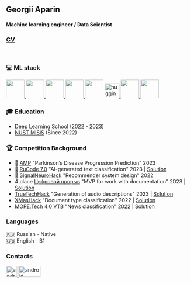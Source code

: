 ## Georgii Aparin
#### Machine learning engineer / Data Scientist

### [CV](https://drive.google.com/file/d/1oqPb6TquFySiXh5k86N5zwygkyycl0ko/view?usp=sharing)
</br>

### 💻 ML stack

<p align="left">
  <a href="https://www.youtube.com/watch?v=dQw4w9WgXcQ" align="left">
    <img src="https://cdn66.printdirect.ru/cache/product/26/35/6239603/tov/all/480z480_front_1009_0_0_0_5614f2aa57b291cb813562e1fd64.jpg"/ width=50 height=50>
  </a>
  <a href="https://pandas.pydata.org/" align="left">
    <img src="https://upload.wikimedia.org/wikipedia/commons/thumb/2/22/Pandas_mark.svg/1200px-Pandas_mark.svg.png""/ width=50 height=50>
  </a>
  <a href="https://scikit-learn.org/stable/" align="left">
    <img src="https://www.unitygroup.com/wp-content/uploads/2020/12/Scikit-learn_logo.jpg"/ width=50 height=50>
  </a>
  <a href="https://catboost.ai" align="left">                              </a>
  <a href="https://pytorch.org/" align="left">
    <img src="https://static.tildacdn.com/tild6363-3034-4334-b635-343764666537/AKedOLSoFTKBTgTbg8Y1.jpg"/ width=50 height=50>
    </a>                         
    <img src="https://jarcasting.com/img/org_logos/c/a/catboost.png"/ width=50 height=50>
   </a>
    <a href="https://huggingface.co" target="_blank"> 
    <img src="https://uptime-storage.s3.amazonaws.com/logos/d32f5c39b694f3e64d29fc2c9b988cdd.png" alt="huggingface" width="40" height="40"/>
   </a> 
    <a href="https://optuna.org/" align="left">
      <img src="https://dl.acm.org/cms/asset/9c859475-4d73-42f6-9687-276e8016dd81/3292500.3330701.key.jpg"/ width=50 height=50>
  </a>
  <a href="https://seaborn.pydata.org/" align="left">
    <img src="https://img1.daumcdn.net/thumb/R800x0/?scode=mtistory2&fname=https:%2F%2Fblog.kakaocdn.net%2Fdn%2F4UIIH%2FbtqIH4tfonl%2FLyCOqYkmqKo1gFrogryni1%2Fimg.png"/ width=50 height=50>
  </a>
</p>



### 🎓 Education
* [Deep Learning School](https://dls.samcs.ru/) (2022 - 2023)
* [NUST MISiS](https://en.misis.ru) (Since 2022)


### 🏆 Competition Background
* 🥈 [AMP](https://www.kaggle.com/competitions/amp-parkinsons-disease-progression-prediction) "Parkinson’s Disease Progression Prediction" 2023
* 🥉 [RuCode 7.0](https://rucode.net) "AI-generated text classification" 2023 | [Solution](https://github.com/MaksKhan/RuCode_7)
* 🥈 [SignalNeuroHack](https://www.prostospb.team/hackaton) "Recommender system design" 2022
* 4 place [Цифровой прорыв](https://hacks-ai.ru/hackathons.html?eventId=969074&tabId=981430&number=1) "MVP for work with documentation" 2023 | [Solution](https://github.com/Sapf3ar/case1)
* [TrueTechHack](https://true-tech-hack.ru/) "Generation of audio descriptions" 2023 | [Solution](https://github.com/Sapf3ar/mts_ttech)
* [XMasHack](https://xmas-hack.ru/) "Document type classification" 2022 | [Solution](https://github.com/Egorgij21/xmasHack_contractTrack)
* [MORE.Tech 4.0 VTB](https://moretech.vtb.ru/) "News classification" 2022 | [Solution](https://github.com/Egorgij21/Relevant-news)


### Languages
🇷🇺 Russian - Native <br>
🇬🇧 English - B1 <br>


### Contacts
<p align="left"> 
  <a href="https://t.me/Egorgij21" target="_blank"> 
    <img src="https://upload.wikimedia.org/wikipedia/commons/thumb/8/82/Telegram_logo.svg/1024px-Telegram_logo.svg.png" alt="android" width="30" height="30"/> 
  </a>
    <a href="https://www.kaggle.com/egorgij21" target="_blank"> 
    <img src="https://upload.wikimedia.org/wikipedia/commons/7/7c/Kaggle_logo.png" alt="android" width="60" height="30"/> 
</p>
